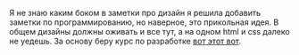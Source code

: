 Я не знаю каким боком в заметки про дизайн я решила добавить заметки по программированию, но наверное, это прикольная идея. В общем дизайны должны оживать и все тут, а на одном html и css далеко не уедешь. 
За основу беру курс по разработке [вот этот вот]().